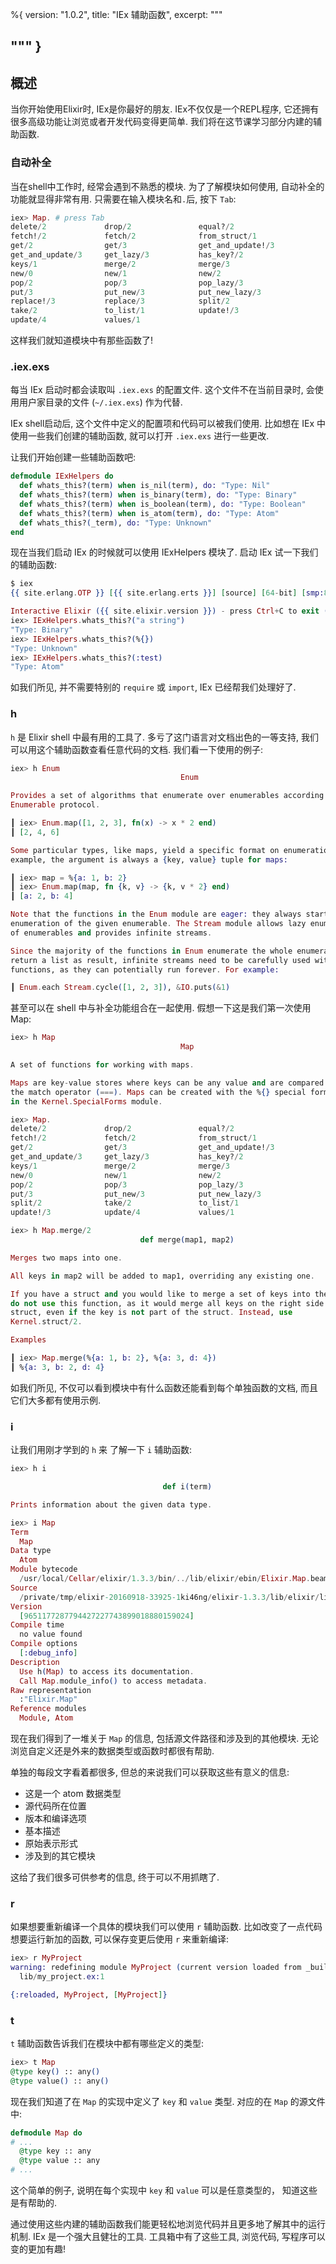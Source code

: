 %{
  version: "1.0.2",
  title: "IEx 辅助函数",
  excerpt: """
  
"""
}
---

## 概述

当你开始使用Elixir时, IEx是你最好的朋友.
IEx不仅仅是一个REPL程序, 它还拥有很多高级功能让浏览或者开发代码变得更简单.
我们将在这节课学习部分内建的辅助函数.

### 自动补全

当在shell中工作时, 经常会遇到不熟悉的模块.
为了了解模块如何使用, 自动补全的功能就显得非常有用.
只需要在输入模块名和`.`后, 按下 `Tab`:

```elixir
iex> Map. # press Tab
delete/2             drop/2               equal?/2
fetch!/2             fetch/2              from_struct/1
get/2                get/3                get_and_update!/3
get_and_update/3     get_lazy/3           has_key?/2
keys/1               merge/2              merge/3
new/0                new/1                new/2
pop/2                pop/3                pop_lazy/3
put/3                put_new/3            put_new_lazy/3
replace!/3           replace/3            split/2
take/2               to_list/1            update!/3
update/4             values/1
```

这样我们就知道模块中有那些函数了!

### .iex.exs

每当 IEx 启动时都会读取叫 `.iex.exs` 的配置文件. 这个文件不在当前目录时, 会使用用户家目录的文件 (`~/.iex.exs`) 作为代替.

IEx shell启动后, 这个文件中定义的配置项和代码可以被我们使用. 比如想在 IEx 中使用一些我们创建的辅助函数, 就可以打开 `.iex.exs` 进行一些更改.

让我们开始创建一些辅助函数吧:

```elixir
defmodule IExHelpers do
  def whats_this?(term) when is_nil(term), do: "Type: Nil"
  def whats_this?(term) when is_binary(term), do: "Type: Binary"
  def whats_this?(term) when is_boolean(term), do: "Type: Boolean"
  def whats_this?(term) when is_atom(term), do: "Type: Atom"
  def whats_this?(_term), do: "Type: Unknown"
end
```

现在当我们启动 IEx 的时候就可以使用 IExHelpers 模块了. 启动 IEx 试一下我们的辅助函数:

```elixir
$ iex
{{ site.erlang.OTP }} [{{ site.erlang.erts }}] [source] [64-bit] [smp:8:8] [async-threads:10] [hipe] [kernel-poll:false] [dtrace]

Interactive Elixir ({{ site.elixir.version }}) - press Ctrl+C to exit (type h() ENTER for help)
iex> IExHelpers.whats_this?("a string")
"Type: Binary"
iex> IExHelpers.whats_this?(%{})
"Type: Unknown"
iex> IExHelpers.whats_this?(:test)
"Type: Atom"
```

如我们所见, 并不需要特别的 `require` 或 `import`, IEx 已经帮我们处理好了.

### h

`h` 是 Elixir shell 中最有用的工具了.
多亏了这门语言对文档出色的一等支持, 我们可以用这个辅助函数查看任意代码的文档.
我们看一下使用的例子:

```elixir
iex> h Enum
                                      Enum

Provides a set of algorithms that enumerate over enumerables according to the
Enumerable protocol.

┃ iex> Enum.map([1, 2, 3], fn(x) -> x * 2 end)
┃ [2, 4, 6]

Some particular types, like maps, yield a specific format on enumeration. For
example, the argument is always a {key, value} tuple for maps:

┃ iex> map = %{a: 1, b: 2}
┃ iex> Enum.map(map, fn {k, v} -> {k, v * 2} end)
┃ [a: 2, b: 4]

Note that the functions in the Enum module are eager: they always start the
enumeration of the given enumerable. The Stream module allows lazy enumeration
of enumerables and provides infinite streams.

Since the majority of the functions in Enum enumerate the whole enumerable and
return a list as result, infinite streams need to be carefully used with such
functions, as they can potentially run forever. For example:

┃ Enum.each Stream.cycle([1, 2, 3]), &IO.puts(&1)
```

甚至可以在 shell 中与补全功能组合在一起使用.
假想一下这是我们第一次使用 Map:

```elixir
iex> h Map
                                      Map

A set of functions for working with maps.

Maps are key-value stores where keys can be any value and are compared using
the match operator (===). Maps can be created with the %{} special form defined
in the Kernel.SpecialForms module.

iex> Map.
delete/2             drop/2               equal?/2
fetch!/2             fetch/2              from_struct/1
get/2                get/3                get_and_update!/3
get_and_update/3     get_lazy/3           has_key?/2
keys/1               merge/2              merge/3
new/0                new/1                new/2
pop/2                pop/3                pop_lazy/3
put/3                put_new/3            put_new_lazy/3
split/2              take/2               to_list/1
update!/3            update/4             values/1

iex> h Map.merge/2
                             def merge(map1, map2)

Merges two maps into one.

All keys in map2 will be added to map1, overriding any existing one.

If you have a struct and you would like to merge a set of keys into the struct,
do not use this function, as it would merge all keys on the right side into the
struct, even if the key is not part of the struct. Instead, use
Kernel.struct/2.

Examples

┃ iex> Map.merge(%{a: 1, b: 2}, %{a: 3, d: 4})
┃ %{a: 3, b: 2, d: 4}
```

如我们所见, 不仅可以看到模块中有什么函数还能看到每个单独函数的文档, 而且它们大多都有使用示例.

### i

让我们用刚才学到的 `h` 来 了解一下 `i` 辅助函数:

```elixir
iex> h i

                                  def i(term)

Prints information about the given data type.

iex> i Map
Term
  Map
Data type
  Atom
Module bytecode
  /usr/local/Cellar/elixir/1.3.3/bin/../lib/elixir/ebin/Elixir.Map.beam
Source
  /private/tmp/elixir-20160918-33925-1ki46ng/elixir-1.3.3/lib/elixir/lib/map.ex
Version
  [9651177287794427227743899018880159024]
Compile time
  no value found
Compile options
  [:debug_info]
Description
  Use h(Map) to access its documentation.
  Call Map.module_info() to access metadata.
Raw representation
  :"Elixir.Map"
Reference modules
  Module, Atom
```

现在我们得到了一堆关于 `Map` 的信息, 包括源文件路径和涉及到的其他模块. 无论浏览自定义还是外来的数据类型或函数时都很有帮助.

单独的每段文字看着都很多, 但总的来说我们可以获取这些有意义的信息:

- 这是一个 atom 数据类型
- 源代码所在位置
- 版本和编译选项
- 基本描述
- 原始表示形式
- 涉及到的其它模块

这给了我们很多可供参考的信息, 终于可以不用抓瞎了.

### r

如果想要重新编译一个具体的模块我们可以使用 `r` 辅助函数. 比如改变了一点代码想要运行新加的函数, 可以保存变更后使用 `r` 来重新编译:

```elixir
iex> r MyProject
warning: redefining module MyProject (current version loaded from _build/dev/lib/my_project/ebin/Elixir.MyProject.beam)
  lib/my_project.ex:1

{:reloaded, MyProject, [MyProject]}
```

### t

`t` 辅助函数告诉我们在模块中都有哪些定义的类型:

```elixir
iex> t Map
@type key() :: any()
@type value() :: any()
```

现在我们知道了在 `Map` 的实现中定义了 `key` 和 `value` 类型.
对应的在 `Map` 的源文件中:

```elixir
defmodule Map do
# ...
  @type key :: any
  @type value :: any
# ...
```

这个简单的例子, 说明在每个实现中 `key` 和 `value` 可以是任意类型的， 知道这些是有帮助的.

通过使用这些内建的辅助函数我们能更轻松地浏览代码并且更多地了解其中的运行机制. IEx 是一个强大且健壮的工具. 工具箱中有了这些工具, 浏览代码, 写程序可以变的更加有趣!
